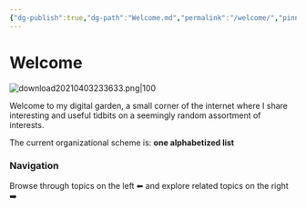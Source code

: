 ```yaml
---
{"dg-publish":true,"dg-path":"Welcome.md","permalink":"/welcome/","pinned":true,"tags":["gardenEntry"],"updated":"2023-11-27T10:46:29.791-05:00"}
---
```


# Welcome

![download20210403233633.png|100](/img/user/Storage%20Bins/Attachments/download20210403233633.png)

Welcome to my digital garden, a small corner of the internet where I share interesting and useful tidbits on a seemingly random assortment of interests.

The current organizational scheme is: **one alphabetized list**

### Navigation
Browse through topics on the left ⬅ and explore related topics on the right ➡️